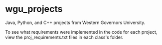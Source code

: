 # wgu_projects
Java, Python, and C++ projects from Western Governors University.

To see what requirements were implemented in the code for each project, view the proj_requirements.txt files in each class's folder.
